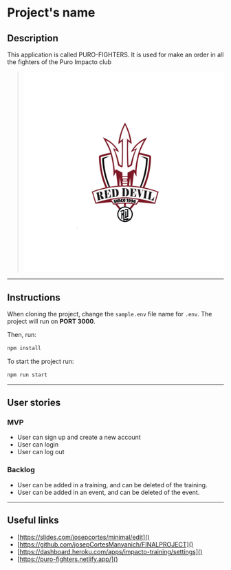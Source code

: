 # Project's name

## Description

This application is called PURO-FIGHTERS. It is used for make an order in all the fighters of the Puro Impacto club

> ![](./src/images/LOGO.jpg)



---
## Instructions

When cloning the project, change the <code>sample.env</code> file name for <code>.env</code>. The project will run on **PORT 3000**.

Then, run:
```bash
npm install
```

To start the project run:
```bash
npm run start
```

---
## User stories 

### MVP

- User can sign up and create a new account
- User can login
- User can log out


### Backlog

- User can be added in a training, and can be deleted of the training.
- User can be added in an event, and can be deleted of the event.
---

## Useful links

- [https://slides.com/josepcortes/minimal/edit]()
- [https://github.com/josepCortesManyanich/FINALPROJECT]()
- [https://dashboard.heroku.com/apps/impacto-training/settings]()
- [https://puro-fighters.netlify.app/]()


